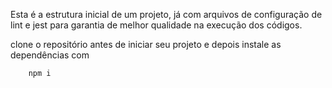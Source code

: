 Esta é a estrutura inicial de um projeto, já com arquivos de configuração de lint e jest para garantia de melhor qualidade na execução dos códigos.

clone o repositório antes de iniciar seu projeto e depois instale as dependências com

```
    npm i
```
